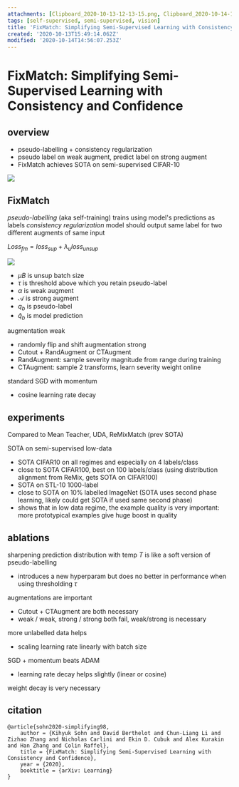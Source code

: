 ```yaml
---
attachments: [Clipboard_2020-10-13-12-13-15.png, Clipboard_2020-10-14-10-01-46.png]
tags: [self-supervised, semi-supervised, vision]
title: 'FixMatch: Simplifying Semi-Supervised Learning with Consistency and Confidence'
created: '2020-10-13T15:49:14.062Z'
modified: '2020-10-14T14:56:07.253Z'
---
```


# FixMatch: Simplifying Semi-Supervised Learning with Consistency and Confidence

## overview

- pseudo-labelling + consistency regularization 
- pseudo label on weak augment, predict label on strong augment
- FixMatch achieves SOTA on semi-supervised CIFAR-10

![](@attachment/Clipboard_2020-10-14-10-01-46.png)

## FixMatch

*pseudo-labelling* (aka self-training) trains using model's predictions as labels
*consistency regularization* model should output same label for two different augments of same input 

$Loss_{fm} = loss_{sup} + \lambda_u loss_{unsup}$

![](@attachment/Clipboard_2020-10-13-12-13-15.png)
- $\mu B$ is unsup batch size
- $\tau$ is threshold above which you retain pseudo-label
- $\alpha$ is weak augment
- $\mathcal{A}$ is strong augment
- $q_b$ is pseudo-label
- $\hat q_b$ is model prediction

augmentation weak
- randomly flip and shift 
augmentation strong
- Cutout + RandAugment or CTAugment
- RandAugment: sample severity magnitude from range during training
- CTAugment: sample 2 transforms, learn severity weight online

standard SGD with momentum 
- cosine learning rate decay

## experiments
Compared to Mean Teacher, UDA, ReMixMatch (prev SOTA)


SOTA on semi-supervised low-data 
- SOTA CIFAR10 on all regimes and especially on 4 labels/class
- close to SOTA CIFAR100, best on 100 labels/class (using distribution alignment from ReMix, gets SOTA on CIFAR100)
- SOTA on STL-10 1000-label
- close to SOTA on 10% labelled ImageNet (SOTA uses second phase learning, likely could get SOTA if used same second phase)
- shows that in low data regime, the example quality is very important: more prototypical examples give huge boost in quality

## ablations

sharpening prediction distribution with temp $T$ is like a soft version of pseudo-labelling
- introduces a new hyperparam but does no better in performance when using thresholding $\tau$

augmentations are important
- Cutout + CTAugment are both necessary
- weak / weak, strong / strong both fail, weak/strong is necessary

more unlabelled data helps
- scaling learning rate linearly with batch size

SGD + momentum beats ADAM
- learning rate decay helps slightly (linear or cosine)

weight decay is very necessary


## citation

```
@article{sohn2020-simplifying98,
    author = {Kihyuk Sohn and David Berthelot and Chun-Liang Li and Zizhao Zhang and Nicholas Carlini and Ekin D. Cubuk and Alex Kurakin and Han Zhang and Colin Raffel},
    title = {FixMatch: Simplifying Semi-Supervised Learning with Consistency and Confidence},
    year = {2020},
    booktitle = {arXiv: Learning}
}
```
